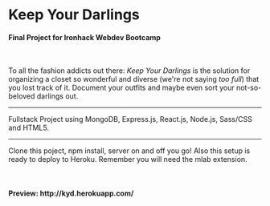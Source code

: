 <h1>Keep Your Darlings</h1>
<h4>Final Project for Ironhack Webdev Bootcamp</h4>
<br>
<p>To all the fashion addicts out there: <i>Keep Your Darlings</i> is the solution for organizing a closet so wonderful and diverse (we're not saying <i>too full</i>) that you lost track of it. Document your outfits and maybe even sort your not-so-beloved darlings out.
<hr>
<p>Fullstack Project using MongoDB, Express.js, React.js, Node.js, Sass/CSS and HTML5.
<hr>
<p>Clone this poject, npm install, server on and off you go! Also this setup is ready to deploy to Heroku. Remember you will need the mlab extension.</p>
<br>
<h4>Preview: http://kyd.herokuapp.com/</h4>

